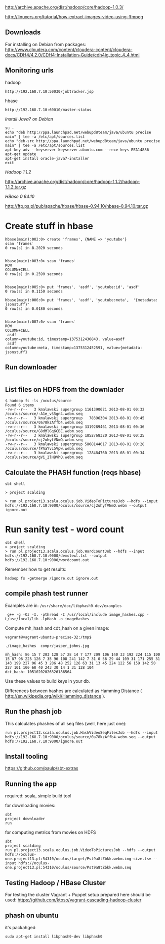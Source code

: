 http://archive.apache.org/dist/hadoop/core/hadoop-1.0.3/


http://linuxers.org/tutorial/how-extract-images-video-using-ffmpeg

Downloads
---------

For installing on Debian from packages:
http://www.cloudera.com/content/cloudera-content/cloudera-docs/CDH4/4.2.0/CDH4-Installation-Guide/cdh4ig_topic_4_4.html

Monitoring urls
---------------

hadoop

```
http://192.168.7.10:50030/jobtracker.jsp
```

hbase

```
http://192.168.7.10:60010/master-status
```



*Install Java7 on Debian*

```
su -
echo "deb http://ppa.launchpad.net/webupd8team/java/ubuntu precise main" | tee -a /etc/apt/sources.list
echo "deb-src http://ppa.launchpad.net/webupd8team/java/ubuntu precise main" | tee -a /etc/apt/sources.list
apt-key adv --keyserver keyserver.ubuntu.com --recv-keys EEA14886
apt-get update
apt-get install oracle-java7-installer
exit
```

*Hadoop 1.1.2*

http://archive.apache.org/dist/hadoop/core/hadoop-1.1.2/hadoop-1.1.2.tar.gz

*HBase 0.94.10*

http://ftp.ps.pl/pub/apache/hbase/hbase-0.94.10/hbase-0.94.10.tar.gz

Create stuff in hbase
=====================

```
hbase(main):002:0> create 'frames', {NAME => 'youtube'}
scan 'frames'
0 row(s) in 8.2020 seconds


hbase(main):003:0> scan 'frames'
ROW                                                          COLUMN+CELL
0 row(s) in 0.2590 seconds


hbase(main):005:0> put 'frames', 'asdf', 'youtube:id', 'asdf'
0 row(s) in 0.1150 seconds

hbase(main):006:0> put 'frames', 'asdf', 'youtube:meta',  "{metadata: jsonstuff}"
0 row(s) in 0.0180 seconds


hbase(main):007:0> scan 'frames'
ROW                                                          COLUMN+CELL
 asdf                                                        column=youtube:id, timestamp=1375312436843, value=asdf
 asdf                                                        column=youtube:meta, timestamp=1375312452591, value={metadata: jsonstuff}
```

Run downloader
--------------

```
```

List files on HDFS from the downlader
-------------------------------------

```
$ hadoop fs -ls /oculus/source
Found 6 items
-rw-r--r--   3 kmalawski supergroup 1161390621 2013-08-01 00:32 /oculus/source/-A1e_vS5gn4.webm.seq
-rw-r--r--   3 kmalawski supergroup   78396304 2013-08-01 00:45 /oculus/source/0a78kzAffb4.webm.seq
-rw-r--r--   3 kmalawski supergroup 3319289461 2013-08-01 00:36 /oculus/source/G8dMlGq6CBE.webm.seq
-rw-r--r--   3 kmalawski supergroup 1852768320 2013-08-01 00:25 /oculus/source/cj2uhyfVNmQ.webm.seq
-rw-r--r--   3 kmalawski supergroup 5868144017 2013-08-01 00:28 /oculus/source/fPAaYvL5Vpw.webm.seq
-rw-r--r--   3 kmalawski supergroup  128484760 2013-08-01 00:34 /oculus/source/gVi_2lHBVhQ.webm.seq
```

Calculate the PHASH function (reqs hbase)
-----------------------------------------

```
sbt shell

> project scalding

> run pl.project13.scala.oculus.job.VideoToPicturesJob --hdfs --input hdfs://192.168.7.10:9000/oculus/source/cj2uhyfVNmQ.webm --output ignore.out
```

Run sanity test - word count
============================
```
sbt shell
> project scalding
> run pl.project13.scala.oculus.job.WordCountJob --hdfs --input hdfs://192.168.7.10:9000/demotext.txt --output hdfs://192.168.7.10:9000/wordcount.out
```

Remember how to get results:

```
hadoop fs -getmerge /ignore.out ignore.out
```


compile phash test runner
-------------------------
Examples are in: `/usr/share/doc/libphash0-dev/examples`

```
 g++ -g -O3 -I. -pthread -I /usr/local/include image_hashes.cpp -L/usr/local/lib -lpHash -o imageHashes
```

Compute mh_hash and cdt_hash on a given image:

```
vagrant@vagrant-ubuntu-precise-32:/tmp$

./image_hashes  compr/jasper_johns.jpg

mh_hash: 86 15 7 203 128 57 28 14 7 177 209 106 140 33 192 224 115 100 15 87 96 225 126 7 35 96 108 241 142 7 31 0 56 29 44 109 31 171 255 31 143 199 227 96 45 3 206 48 252 126 63 31 13 45 224 122 56 159 142 50 227 101 100 60 40 243 30 14 1 31 128 104
dct_hash: 10510202026326186564
```

Use these values to build keys in your db.

Differences between hashes are calculated as Hamming Distance ( http://en.wikipedia.org/wiki/Hamming_distance ).



Run the phash job
-----------------
This calculates phashes of all seq files (well, here just one):

```
run pl.project13.scala.oculus.job.HashVideoSeqFilesJob --hdfs --input hdfs://192.168.7.10:9000/oculus/source/0a78kzAffb4.webm.seq --output hdfs://192.168.7.10:9000/ignore.out
```

Install tooling
---------------

https://github.com/paulp/sbt-extras

Running the app
---------------
required: scala, simple build tool

for downloading movies:
```
sbt
project downloader
run
```

for computing metrics from movies on HDFS
```
sbt
project scalding
run pl.project13.scala.oculus.job.VideoToPicturesJob --hdfs --output hdfs://oculus-one.project13.pl:54310/oculus/target/Pst9a8tZbkk.webm.img-size.tsv --input hdfs://oculus-one.project13.pl:54310/oculus/source/Pst9a8tZbkk.webm.seq
```

Testing Hadoop / HBase Cluster
------------------------------

For testing the cluster Vagrant + Puppet setup prepared here should be used: https://github.com/ktoso/vagrant-cascading-hadoop-cluster


phash on ubuntu
---------------
it's packahged:

```
sudo apt-get install libphash0-dev libphash0
```
